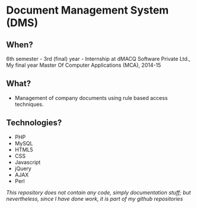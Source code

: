 # Document Management System (DMS)

## When?

6th semester - 3rd (final) year - Internship at dMACQ Software Private Ltd., My final year Master Of Computer Applications (MCA), 2014-15

## What?

- Management of company documents using rule based access techniques.

## Technologies?

- PHP
- MySQL
- HTML5
- CSS
- Javascript
- jQuery
- AJAX
- Perl

*This repository does not contain any code, simply documentation stuff; but nevertheless, since I have done work, it is part of my github repositories*
